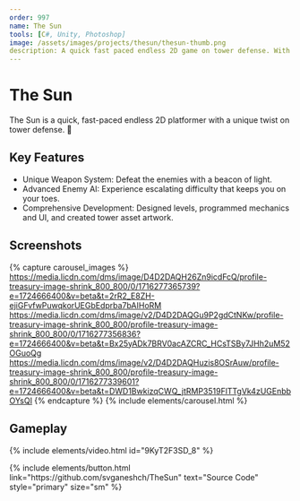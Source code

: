 ```yaml
---
order: 997
name: The Sun
tools: [C#, Unity, Photoshop]
image: /assets/images/projects/thesun/thesun-thumb.png
description: A quick fast paced endless 2D game on tower defense. With a unique weapon system and advanced enemy AI that increases the difficulty level exponentially.
---
```


# The Sun

The Sun is a quick, fast-paced endless 2D platformer with a unique twist on tower defense. 🌟

## Key Features

- Unique Weapon System: Defeat the enemies with a beacon of light.
- Advanced Enemy AI: Experience escalating difficulty that keeps you on your toes.
- Comprehensive Development: Designed levels, programmed mechanics and UI, and created tower asset artwork.

## Screenshots

{% capture carousel_images %}
https://media.licdn.com/dms/image/D4D2DAQH26Zn9icdFcQ/profile-treasury-image-shrink_800_800/0/1716277365739?e=1724666400&v=beta&t=2rR2_E8ZH-ejiGFvfwPuwqkorUEGbEdprba7bAIHoRM
https://media.licdn.com/dms/image/v2/D4D2DAQGu9P2gdCtNKw/profile-treasury-image-shrink_800_800/profile-treasury-image-shrink_800_800/0/1716277356836?e=1724666400&v=beta&t=Bx25yADk7BRV0acAZCRC_HCsTSBy7JHh2uM52OGuoQg
https://media.licdn.com/dms/image/v2/D4D2DAQHuzis8OSrAuw/profile-treasury-image-shrink_800_800/profile-treasury-image-shrink_800_800/0/1716277339601?e=1724666400&v=beta&t=DWD1BwkizqCWQ_jtRMP3519FlTTgVk4zUGEnbbOYsQI
{% endcapture %}
{% include elements/carousel.html %}

## Gameplay

{% include elements/video.html id="9KyT2F3SD_8" %}

<p class="text-center">
{% include elements/button.html link="https://github.com/svganeshch/TheSun" text="Source Code" style="primary" size="sm" %}
</p>